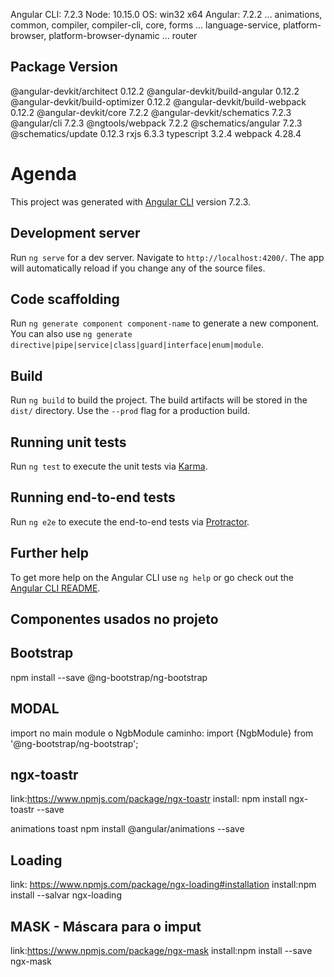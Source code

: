 
Angular CLI: 7.2.3
Node: 10.15.0
OS: win32 x64
Angular: 7.2.2
... animations, common, compiler, compiler-cli, core, forms
... language-service, platform-browser, platform-browser-dynamic
... router

Package                           Version
-----------------------------------------------------------
@angular-devkit/architect         0.12.2
@angular-devkit/build-angular     0.12.2
@angular-devkit/build-optimizer   0.12.2
@angular-devkit/build-webpack     0.12.2
@angular-devkit/core              7.2.2
@angular-devkit/schematics        7.2.3
@angular/cli                      7.2.3
@ngtools/webpack                  7.2.2
@schematics/angular               7.2.3
@schematics/update                0.12.3
rxjs                              6.3.3
typescript                        3.2.4
webpack                           4.28.4

# Agenda

This project was generated with [Angular CLI](https://github.com/angular/angular-cli) version 7.2.3.

## Development server

Run `ng serve` for a dev server. Navigate to `http://localhost:4200/`. The app will automatically reload if you change any of the source files.

## Code scaffolding

Run `ng generate component component-name` to generate a new component. You can also use `ng generate directive|pipe|service|class|guard|interface|enum|module`.

## Build

Run `ng build` to build the project. The build artifacts will be stored in the `dist/` directory. Use the `--prod` flag for a production build.

## Running unit tests

Run `ng test` to execute the unit tests via [Karma](https://karma-runner.github.io).

## Running end-to-end tests

Run `ng e2e` to execute the end-to-end tests via [Protractor](http://www.protractortest.org/).

## Further help

To get more help on the Angular CLI use `ng help` or go check out the [Angular CLI README](https://github.com/angular/angular-cli/blob/master/README.md).

## Componentes usados no projeto

## Bootstrap
 npm install --save @ng-bootstrap/ng-bootstrap

## MODAL
import no main module o NgbModule
caminho: import {NgbModule} from '@ng-bootstrap/ng-bootstrap';

 ## ngx-toastr
 link:https://www.npmjs.com/package/ngx-toastr
 install: npm install ngx-toastr --save

 animations toast
 npm install @angular/animations --save

 ## Loading
 link: https://www.npmjs.com/package/ngx-loading#installation
 install:npm install --salvar ngx-loading
 
 ## MASK - Máscara para o imput
 link:https://www.npmjs.com/package/ngx-mask
  install:npm install --save ngx-mask
